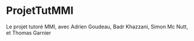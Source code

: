 # ProjetTutMMI
 Le projet tutoré MMI, avec Adrien Goudeau, Badr Khazzani, Simon Mc Nutt, et Thomas Garnier